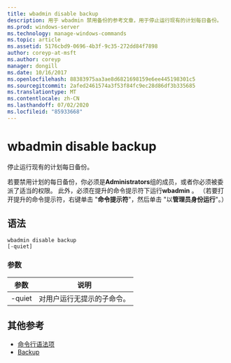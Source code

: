 ```yaml
---
title: wbadmin disable backup
description: 用于 wbadmin 禁用备份的参考文章，用于停止运行现有的计划每日备份。
ms.prod: windows-server
ms.technology: manage-windows-commands
ms.topic: article
ms.assetid: 5176cbd9-0696-4b3f-9c35-272dd84f7898
author: coreyp-at-msft
ms.author: coreyp
manager: dongill
ms.date: 10/16/2017
ms.openlocfilehash: 88383975aa3ae8d6821698159e6ee445198301c5
ms.sourcegitcommit: 2afed2461574a3f53f84fc9ec28d86df3b335685
ms.translationtype: MT
ms.contentlocale: zh-CN
ms.lasthandoff: 07/02/2020
ms.locfileid: "85933668"
---
```

# <a name="wbadmin-disable-backup"></a>wbadmin disable backup



停止运行现有的计划每日备份。

若要禁用计划的每日备份，你必须是**Administrators**组的成员，或者你必须被委派了适当的权限。 此外，必须在提升的命令提示符下运行**wbadmin** 。 （若要打开提升的命令提示符，右键单击 "**命令提示符**"，然后单击 "以**管理员身份运行**"。）

## <a name="syntax"></a>语法

```
wbadmin disable backup
[-quiet]
```

### <a name="parameters"></a>参数

|参数|说明|
|---------|-----------|
|-quiet|对用户运行无提示的子命令。|

## <a name="additional-references"></a>其他参考

- [命令行语法项](command-line-syntax-key.md)
-   [Backup](wbadmin.md)